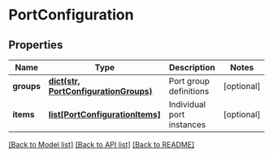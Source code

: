 # PortConfiguration

## Properties
Name | Type | Description | Notes
------------ | ------------- | ------------- | -------------
**groups** | [**dict(str, PortConfigurationGroups)**](PortConfigurationGroups.md) | Port group definitions | [optional] 
**items** | [**list[PortConfigurationItems]**](PortConfigurationItems.md) | Individual port instances | [optional] 

[[Back to Model list]](../README.md#documentation-for-models) [[Back to API list]](../README.md#documentation-for-api-endpoints) [[Back to README]](../README.md)

